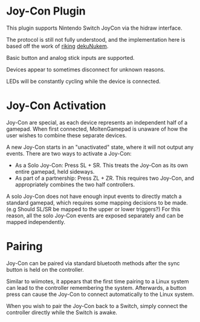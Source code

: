 # Joy-Con Plugin

This plugin supports Nintendo Switch JoyCon via the hidraw interface.

The protocol is still not fully understood, and the implementation here is based off the work of [riking](https://github.com/riking/joycon) [dekuNukem](https://github.com/dekuNukem/Nintendo_Switch_Reverse_Engineering).

Basic button and analog stick inputs are supported.

Devices appear to sometimes disconnect for unknown reasons.

LEDs will be constantly cycling while the device is connected.

# Joy-Con Activation

Joy-Con are special, as each device represents an independent half of a gamepad. When first connected, MoltenGamepad is unaware of how the user wishes to combine these separate devices.

A new Joy-Con starts in an "unactivated" state, where it will not output any events. There are two ways to activate a Joy-Con:

* As a Solo Joy-Con: Press SL + SR. This treats the Joy-Con as its own entire gamepad, held sideways.
* As part of a partnership: Press ZL + ZR. This requires two Joy-Con, and appropriately combines the two half controllers.

A solo Joy-Con does not have enough input events to directly match a standard gamepad, which requires some mapping decisions to be made. (e.g Should SL/SR be mapped to the upper or lower triggers?) For this reason, all the solo Joy-Con events are exposed separately and can be mapped independently.

# Pairing

Joy-Con can be paired via standard bluetooth methods after the sync button is held on the controller.

Similar to wiimotes, it appears that the first time pairing to a Linux system can lead to the controller remembering the system. Afterwards, a button press can cause the Joy-Con to connect automatically to the Linux system.

When you wish to pair the Joy-Con back to a Switch, simply connect the controller directly while the Switch is awake.
